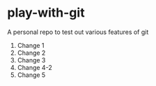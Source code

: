 # play-with-git
A personal repo to test out various features of git

1. Change 1
2. Change 2
3. Change 3
4. Change 4-2
5. Change 5
